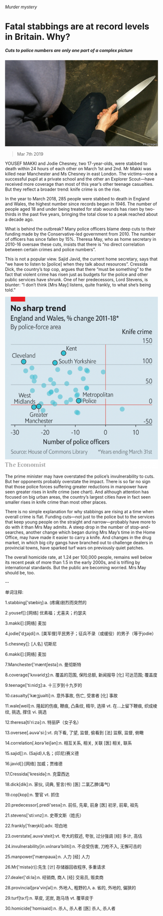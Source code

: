###### Murder mystery

# Fatal stabbings are at record levels in Britain. Why? 

##### Cuts to police numbers are only one part of a complex picture 

![image](images/20190309_brp502.jpg) 

> Mar 7th 2019 

 

YOUSEF MAKKI and Jodie Chesney, two 17-year-olds, were stabbed to death within 24 hours of each other on March 1st and 2nd. Mr Makki was killed near Manchester and Ms Chesney in east London. The victims—one a successful pupil at a private school and the other an Explorer Scout—have received more coverage than most of this year’s other teenage casualties. But they reflect a broader trend: knife crime is on the rise. 

In the year to March 2018, 285 people were stabbed to death in England and Wales, the highest number since records began in 1946. The number of people aged 18 and under being treated for stab wounds has risen by two-thirds in the past five years, bringing the total close to a peak reached about a decade ago. 

What is behind the outbreak? Many police officers blame deep cuts to their funding made by the Conservative-led government from 2010. The number of officers has since fallen by 15%. Theresa May, who as home secretary in 2010-16 oversaw these cuts, insists that there is “no direct correlation between certain crimes and police numbers”. 

This is not a popular view. Sajid Javid, the current home secretary, says that “we have to listen to [police] when they talk about resources”. Cressida Dick, the country’s top cop, argues that there “must be something” to the fact that violent crime has risen just as budgets for the police and other public services have shrunk. One of her predecessors, Lord Stevens, is blunter: “I don’t think [Mrs May] listens, quite frankly, to what she’s being told.” 

![image](images/20190309_BRC495.png) 

The prime minister may have overstated the police’s invulnerability to cuts. But her opponents probably overstate the impact. There is so far no sign that those police forces suffering greater reductions in manpower have seen greater rises in knife crime (see chart). And although attention has focused on big urban areas, the country’s largest cities have in fact seen smaller rises in knife crime than most other places. 

There is no simple explanation for why stabbings are rising at a time when overall crime is flat. Funding cuts—not just to the police but to the services that keep young people on the straight and narrow—probably have more to do with it than Mrs May admits. A steep drop in the number of stop-and-searches, another change which began during Mrs May’s time in the Home Office, may have made it easier to carry a knife. And changes in the drug market, in which big city gangs have branched out to challenge dealers in provincial towns, have sparked turf wars on previously quiet patches. 

The overall homicide rate, at 1.24 per 100,000 people, remains well below its recent peak of more than 1.5 in the early 2000s, and is trifling by international standards. But the public are becoming worried. Mrs May should be, too. 

-- 

 单词注释:

1.stabbing['stæbiŋ]:a. (疼痛)剧烈而突然的 

2.yousef[]:[网络] 优素福；尤喜夫；约瑟夫 

3.makki[]:[网络] 麦加 

4.jodie['dʒәjdi]:n. [美军俚]平民男子；征兵不录（或缓役）的男子（等于jodie） 

5.chesney[]: [人名] 切斯尼 

6.makki[]:[网络] 麦加 

7.Manchester['mæntʃestә]:n. 曼彻斯特 

8.coverage['kʌvәridʒ]:n. 覆盖的范围, 保险总额, 新闻报导 [化] 可达范围; 覆盖度 

9.teenage['ti:nidʒ]:a. 十三岁到十九岁的 

10.casualty['kæʒjuәlti]:n. 意外事故, 伤亡, 受害者 [化] 事故 

11.wale[weil]:n. 隆起的伤痕, 鞭痕, 凸条纹, 精华, 选择 vt. 在...上留下鞭痕, 织成棱纹, 挑选, 撑住 vi. 挑选 

12.theresa[ti'ri:zә]:n. 特丽萨（女子名） 

13.oversee[.әuvә'si:]:vt. 向下看, 了望, 监督, 偷看到 [法] 监察, 监督, 俯瞰 

14.correlation[.kɒrә'leiʃәn]:n. 相互关系, 相关, 关联 [医] 相关, 联系 

15.sajid[]:n. (Sajid)人名；(印尼)赛义德 

16.javid[]:[网络] 加威；贾维德 

17.Cressida['kresidә]:n. 克雷西达 

18.dick[dik]:n. 家伙, 词典, 誓言(书) [医] 二氯乙胂(毒气) 

19.cop[kɒp]:n. 警官 vt. 抓住 

20.predecessor[.predi'sesә]:n. 前任, 先辈, 前身 [医] 初牙, 前辈, 祖先 

21.stevens['sti:vnz]:n. 史蒂文斯（姓氏） 

22.frankly['fræŋkli]:adv. 坦白地 

23.overstate[.әuvә'steit]:vt. 夸大的叙述, 夸张, 过分强调 [经] 多计, 高估 

24.invulnerability[in.vʌlnәrә'biliti]:n. 不会受伤害, 刀枪不入, 无懈可击的 

25.manpower['mænpauә]:n. 人力 [经] 人力 

26.Mr['mistә(r)]:先生 [计] 存储器回收程序, 多重请求 

27.dealer['di:lә]:n. 经销商, 商人 [经] 交易员, 贩卖商 

28.provincial[prә'vinʃәl]:n. 外地人, 粗野的人 a. 省的, 外地的, 偏狭的 

29.turf[tә:f]:n. 草皮, 泥炭, 跑马场 vt. 覆草皮于 

30.homicide['hɒmisaid]:n. 杀人, 杀人者 [医] 杀人, 杀人者 

